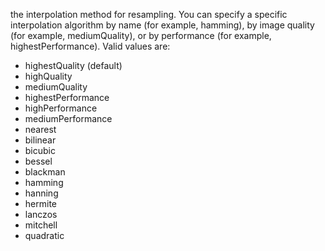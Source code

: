 the interpolation method for resampling. You can specify a specific interpolation algorithm by name (for example, hamming), by image quality (for example, mediumQuality), or by performance (for example, highestPerformance). Valid values are:

- highestQuality (default)
- highQuality
- mediumQuality
- highestPerformance
- highPerformance
- mediumPerformance
- nearest
- bilinear
- bicubic
- bessel
- blackman
- hamming
- hanning
- hermite
- lanczos
- mitchell
- quadratic